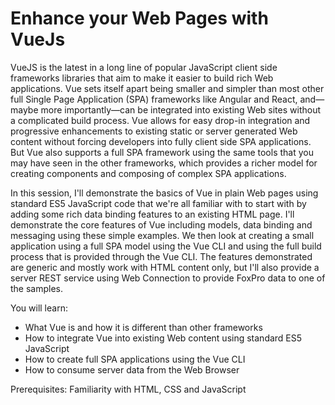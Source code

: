 ﻿# Enhance your Web Pages with VueJs

VueJS is the latest in a long line of popular JavaScript client side frameworks libraries that aim to make it easier to build rich Web applications. Vue sets itself apart being smaller and simpler than most other full Single Page Application (SPA) frameworks like Angular and React, and—maybe more importantly—can be integrated into existing Web sites without a complicated build process. Vue allows for easy drop-in integration and progressive enhancements to existing static or server generated Web content without forcing developers into fully client side SPA applications. But Vue also supports a full SPA framework using the same tools that you may have seen in the other frameworks, which provides a richer model for creating components and composing of complex SPA applications.

In this session, I'll demonstrate the basics of Vue in plain Web pages using standard ES5 JavaScript code that we're all familiar with to start with by adding some rich data binding features to an existing HTML page. I'll demonstrate the core features of Vue including models, data binding and messaging using these simple examples. We then look at creating a small application using a full SPA model using the Vue CLI and using the full build process that is provided through the Vue CLI. The features demonstrated are generic and mostly work with HTML content only, but I'll also provide a server REST service using Web Connection to provide FoxPro data to one of the samples.

You will learn:

- What Vue is and how it is different than other frameworks
- How to integrate Vue into existing Web content using standard ES5 JavaScript
- How to create full SPA applications using the Vue CLI
- How to consume server data from the Web Browser


Prerequisites: Familiarity with HTML, CSS and JavaScript
